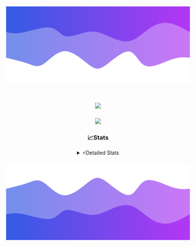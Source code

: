 ![Header](./header.png)
<div align="center">

<h1 align="center">
  <a href="https://git.io/typing-svg">
    <img src="https://readme-typing-svg.herokuapp.com/?lines=Hello,+There!+%F0%9F%91%8B;This+is+chicho.;Owner+on+Ocean;&center=true&size=25">
  </a>
</h1>
  
<p align="center">
  <img src="https://lanyard.cnrad.dev/api/852683595378196480" />
</p>

### 📈Stats
<details>
    <summary> ⚡Detailed Stats</summary>
    <br/>

<!--START_SECTION:waka-->
![Code Time](http://img.shields.io/badge/Code%20Time-590%20hrs%2022%20mins-blue)

![Profile Views](http://img.shields.io/badge/Profile%20Views-3-blue)

**🐱 My GitHub Data** 

> 📦 44.0 kB Used in GitHub's Storage 
 > 
> 🏆 54 Contributions in the Year 2023
 > 
> 🚫 Not Opted to Hire
 > 
> 📜 13 Public Repositories 
 > 
> 🔑 7 Private Repositories 
 > 
**I'm a Night 🦉** 

```text
🌞 Morning                17 commits          █░░░░░░░░░░░░░░░░░░░░░░░░   04.79 % 
🌆 Daytime                40 commits          ███░░░░░░░░░░░░░░░░░░░░░░   11.27 % 
🌃 Evening                155 commits         ███████████░░░░░░░░░░░░░░   43.66 % 
🌙 Night                  143 commits         ██████████░░░░░░░░░░░░░░░   40.28 % 
```
📅 **I'm Most Productive on Tuesday** 

```text
Monday                   19 commits          █░░░░░░░░░░░░░░░░░░░░░░░░   05.35 % 
Tuesday                  102 commits         ███████░░░░░░░░░░░░░░░░░░   28.73 % 
Wednesday                63 commits          ████░░░░░░░░░░░░░░░░░░░░░   17.75 % 
Thursday                 48 commits          ███░░░░░░░░░░░░░░░░░░░░░░   13.52 % 
Friday                   41 commits          ███░░░░░░░░░░░░░░░░░░░░░░   11.55 % 
Saturday                 31 commits          ██░░░░░░░░░░░░░░░░░░░░░░░   08.73 % 
Sunday                   51 commits          ████░░░░░░░░░░░░░░░░░░░░░   14.37 % 
```


📊 **This Week I Spent My Time On** 

```text
🕑︎ Time Zone: America/Argentina/Buenos_Aires

💬 Programming Languages: 
JavaScript               5 hrs 12 mins       ██████████████░░░░░░░░░░░   55.92 % 
HTML                     2 hrs 35 mins       ███████░░░░░░░░░░░░░░░░░░   27.89 % 
Python                   1 hr 22 mins        ████░░░░░░░░░░░░░░░░░░░░░   14.80 % 
JSON                     7 mins              ░░░░░░░░░░░░░░░░░░░░░░░░░   01.27 % 
Other                    0 secs              ░░░░░░░░░░░░░░░░░░░░░░░░░   00.06 % 

🔥 Editors: 
VS Code                  9 hrs 19 mins       █████████████████████████   100.00 % 

🐱‍💻 Projects: 
Backend                  4 hrs 56 mins       █████████████░░░░░░░░░░░░   52.98 % 
Unknown Project          4 hrs 22 mins       ████████████░░░░░░░░░░░░░   47.02 % 

💻 Operating System: 
Windows                  9 hrs 19 mins       █████████████████████████   100.00 % 
```

**I Mostly Code in JavaScript** 

```text
JavaScript               10 repos            ████████░░░░░░░░░░░░░░░░░   33.33 % 
HTML                     5 repos             ████░░░░░░░░░░░░░░░░░░░░░   16.67 % 
CSS                      4 repos             ███░░░░░░░░░░░░░░░░░░░░░░   13.33 % 
C#                       2 repos             ██░░░░░░░░░░░░░░░░░░░░░░░   06.67 % 
Batchfile                1 repo              █░░░░░░░░░░░░░░░░░░░░░░░░   03.33 % 
```




 Last Updated on 26/12/2023 02:21:59 UTC
<!--END_SECTION:waka-->
</details>

![Footer](./footer.png)
